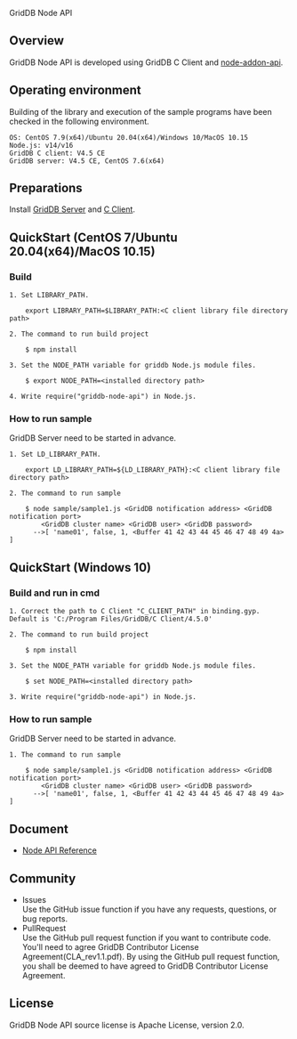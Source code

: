 GridDB Node API

## Overview

GridDB Node API is developed using GridDB C Client and [node-addon-api](https://github.com/nodejs/node-addon-api).  

## Operating environment

Building of the library and execution of the sample programs have been checked in the following environment.

    OS: CentOS 7.9(x64)/Ubuntu 20.04(x64)/Windows 10/MacOS 10.15
    Node.js: v14/v16
    GridDB C client: V4.5 CE
    GridDB server: V4.5 CE, CentOS 7.6(x64)

## Preparations

Install [GridDB Server](https://github.com/griddb/griddb) and [C Client](https://github.com/griddb/c_client). 

## QuickStart (CentOS 7/Ubuntu 20.04(x64)/MacOS 10.15)

### Build
    1. Set LIBRARY_PATH.

        export LIBRARY_PATH=$LIBRARY_PATH:<C client library file directory path>

    2. The command to run build project

        $ npm install

    3. Set the NODE_PATH variable for griddb Node.js module files.

        $ export NODE_PATH=<installed directory path>

    4. Write require("griddb-node-api") in Node.js.

### How to run sample

GridDB Server need to be started in advance.

    1. Set LD_LIBRARY_PATH.

        export LD_LIBRARY_PATH=${LD_LIBRARY_PATH}:<C client library file directory path>

    2. The command to run sample

        $ node sample/sample1.js <GridDB notification address> <GridDB notification port>
            <GridDB cluster name> <GridDB user> <GridDB password>
          -->[ 'name01', false, 1, <Buffer 41 42 43 44 45 46 47 48 49 4a> ]

## QuickStart (Windows 10)

### Build and run in cmd
    1. Correct the path to C Client "C_CLIENT_PATH" in binding.gyp. Default is 'C:/Program Files/GridDB/C Client/4.5.0'

    2. The command to run build project

        $ npm install

    3. Set the NODE_PATH variable for griddb Node.js module files.

        $ set NODE_PATH=<installed directory path>

    3. Write require("griddb-node-api") in Node.js.

### How to run sample

GridDB Server need to be started in advance.

    1. The command to run sample

        $ node sample/sample1.js <GridDB notification address> <GridDB notification port>
            <GridDB cluster name> <GridDB user> <GridDB password>
          -->[ 'name01', false, 1, <Buffer 41 42 43 44 45 46 47 48 49 4a> ]

## Document

- [Node API Reference](https://griddb.github.io/node-api/NodeAPIReference.htm)

## Community

  * Issues  
    Use the GitHub issue function if you have any requests, questions, or bug reports. 
  * PullRequest  
    Use the GitHub pull request function if you want to contribute code.
    You'll need to agree GridDB Contributor License Agreement(CLA_rev1.1.pdf).
    By using the GitHub pull request function, you shall be deemed to have agreed to GridDB Contributor License Agreement.

## License
  
  GridDB Node API source license is Apache License, version 2.0.
